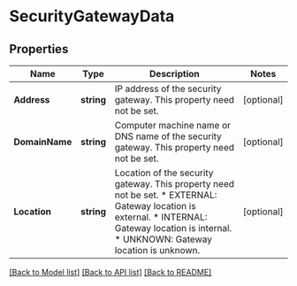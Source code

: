 # SecurityGatewayData

## Properties

Name | Type | Description | Notes
------------ | ------------- | ------------- | -------------
**Address** | **string** | IP address of the security gateway.  This property need not be set. | [optional] 
**DomainName** | **string** | Computer machine name or DNS name of the security gateway.  This property need not be set. | [optional] 
**Location** | **string** | Location of the security gateway.  This property need not be set. * EXTERNAL: Gateway location is external. * INTERNAL: Gateway location is internal. * UNKNOWN: Gateway location is unknown. | [optional] 

[[Back to Model list]](../README.md#documentation-for-models) [[Back to API list]](../README.md#documentation-for-api-endpoints) [[Back to README]](../README.md)



